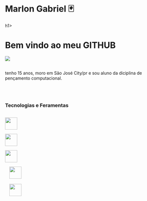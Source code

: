 <div display="inline-block">
<h1 aling="left"> Marlon Gabriel 🃏 </h1>h1>
<h1 aling="left"> Bem vindo ao meu <b>GITHUB</b> </h1>

<img src="https://cdn.jsdelivr.net/gh/devicons/devicon/icons/facebook/facebook-original.svg" widh="80" />


</br>
</br>

tenho 15 anos, moro em São José City/pr e sou aluno da diciplina de pençamento computacional.


</br>
</br>

### Tecnologias e Feramentas
<code>
<img width="40px" src="https://cdn.jsdelivr.net/gh/devicons/devicon/icons/html5/html5-original-wordmark.svg" />
</code>
<code>
<img width="40px" src="https://cdn.jsdelivr.net/gh/devicons/devicon/icons/css3/css3-original-wordmark.svg" />
</code>
<code>
<img width="40px" src="https://cdn.jsdelivr.net/gh/devicons/devicon/icons/git/git-original-wordmark.svg" />
</code>
<code>
  <img width="40px" src="https://cdn.jsdelivr.net/gh/devicons/devicon/icons/github/github-original-wordmark.svg" />
</code>
<code>
  <img width="40px" src="https://cdn.jsdelivr.net/gh/devicons/devicon/icons/github/github-original-wordmark.svg" />
</code>

